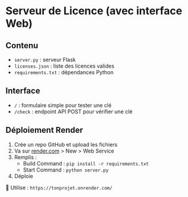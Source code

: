 # Serveur de Licence (avec interface Web)

## Contenu
- `server.py` : serveur Flask
- `licenses.json` : liste des licences valides
- `requirements.txt` : dépendances Python

## Interface
- `/` : formulaire simple pour tester une clé
- `/check` : endpoint API POST pour vérifier une clé

## Déploiement Render
1. Crée un repo GitHub et upload les fichiers
2. Va sur [render.com](https://render.com) > New > Web Service
3. Remplis :
   - Build Command : `pip install -r requirements.txt`
   - Start Command : `python server.py`
4. Déploie

🔗 Utilise : `https://tonprojet.onrender.com/`